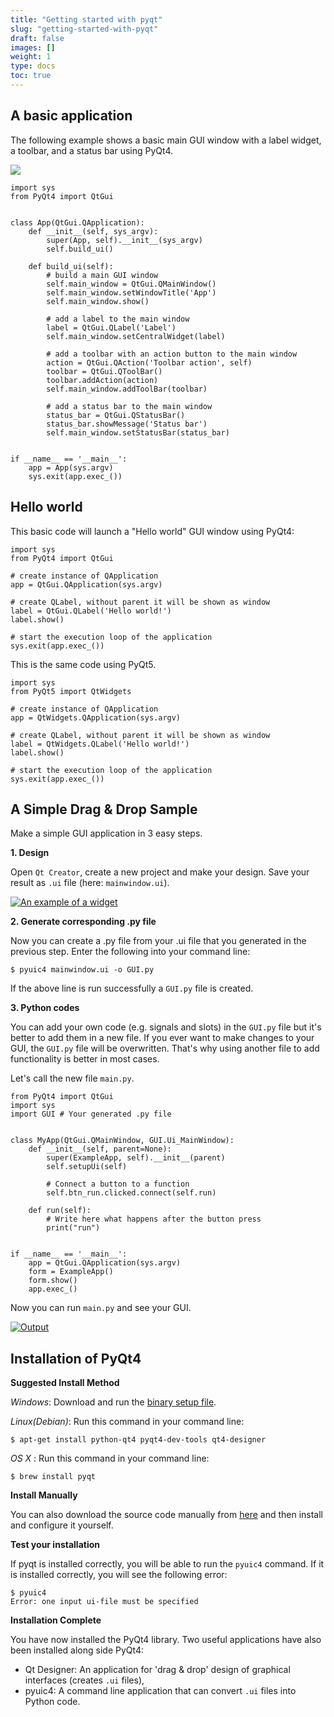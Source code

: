 ```yaml
---
title: "Getting started with pyqt"
slug: "getting-started-with-pyqt"
draft: false
images: []
weight: 1
type: docs
toc: true
---
```


## A basic application
The following example shows a basic main GUI window with a label widget, a toolbar, and a status bar using PyQt4.

[![][1]][1]

<!-- language: lang-python -->

    import sys
    from PyQt4 import QtGui
    

    class App(QtGui.QApplication):
        def __init__(self, sys_argv):
            super(App, self).__init__(sys_argv)
            self.build_ui()
    
        def build_ui(self):
            # build a main GUI window
            self.main_window = QtGui.QMainWindow()
            self.main_window.setWindowTitle('App')
            self.main_window.show()
    
            # add a label to the main window
            label = QtGui.QLabel('Label')
            self.main_window.setCentralWidget(label)
    
            # add a toolbar with an action button to the main window
            action = QtGui.QAction('Toolbar action', self)
            toolbar = QtGui.QToolBar()
            toolbar.addAction(action)
            self.main_window.addToolBar(toolbar)
    
            # add a status bar to the main window
            status_bar = QtGui.QStatusBar()
            status_bar.showMessage('Status bar')
            self.main_window.setStatusBar(status_bar)
    
    
    if __name__ == '__main__':
        app = App(sys.argv)
        sys.exit(app.exec_())


  [1]: http://i.stack.imgur.com/eFdBI.png

## Hello world
This basic code will launch a "Hello world" GUI window using PyQt4:

<!-- language: lang-python -->

    import sys
    from PyQt4 import QtGui
    
    # create instance of QApplication
    app = QtGui.QApplication(sys.argv)

    # create QLabel, without parent it will be shown as window
    label = QtGui.QLabel('Hello world!')
    label.show()

    # start the execution loop of the application
    sys.exit(app.exec_())

This is the same code using PyQt5.

<!-- language: lang-python -->

    import sys
    from PyQt5 import QtWidgets
    
    # create instance of QApplication    
    app = QtWidgets.QApplication(sys.argv)

    # create QLabel, without parent it will be shown as window
    label = QtWidgets.QLabel('Hello world!')
    label.show()

    # start the execution loop of the application
    sys.exit(app.exec_())

## A Simple Drag & Drop Sample
Make a simple GUI application in 3 easy steps.

**1. Design**

Open ```Qt Creator```, create a new project and make your design. Save your result as ```.ui``` file (here: ```mainwindow.ui```). 

[![An example of a widget][1]][1]

**2. Generate corresponding .py file**

Now you can create a .py file from your .ui file that you generated in the previous step. Enter the following into your command line:
```
$ pyuic4 mainwindow.ui -o GUI.py
```

If the above line is run successfully a ```GUI.py``` file is created.

**3. Python codes**

You can add your own code (e.g. signals and slots) in the ```GUI.py``` file but it's better to add them in a new file. If you ever want to make changes to your GUI, the ```GUI.py``` file will be overwritten. That's why using another file to add functionality is better in most cases.

Let's call the new file ```main.py```.

```
from PyQt4 import QtGui
import sys
import GUI # Your generated .py file


class MyApp(QtGui.QMainWindow, GUI.Ui_MainWindow):
    def __init__(self, parent=None):
        super(ExampleApp, self).__init__(parent)
        self.setupUi(self)

        # Connect a button to a function
        self.btn_run.clicked.connect(self.run)

    def run(self):
        # Write here what happens after the button press
        print("run")


if __name__ == '__main__':
    app = QtGui.QApplication(sys.argv)
    form = ExampleApp()
    form.show()
    app.exec_()
```

Now you can run ```main.py``` and see your GUI.

[![Output][2]][2]


  [1]: http://i.stack.imgur.com/NrGot.png
  [2]: http://i.stack.imgur.com/ju0fm.png

## Installation of PyQt4
**Suggested Install Method**

*Windows*: Download and run the [binary setup file][1].

*Linux(Debian)*: Run this command in your command line:

    $ apt-get install python-qt4 pyqt4-dev-tools qt4-designer

*OS X* : Run this command in your command line:

    $ brew install pyqt

**Install Manually**

You can also download the source code manually from [here][1] and then install and configure it yourself.

**Test your installation**

If pyqt is installed correctly, you will be able to run the ```pyuic4``` command. If it is installed correctly, you will see the following error:

```
$ pyuic4 
Error: one input ui-file must be specified
```

**Installation Complete**

You have now installed the PyQt4 library. Two useful applications have also been installed along side PyQt4:

 - Qt Designer: An application for 'drag & drop' design of graphical interfaces (creates `.ui` files),
 - pyuic4: A command line application that can convert `.ui` files into Python code.

  [1]: https://riverbankcomputing.com/software/pyqt/download

